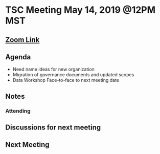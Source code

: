# TSC Meeting May 14, 2019 @12PM MST

## [Zoom Link](https://zoom.us/j/814763419)

## Agenda

- Need name ideas for new organization
- Migration of governance documents and updated scopes
- Data Workshop Face-to-face to next meeting date

## Notes

### Attending

## Discussions for next meeting

## Next Meeting
